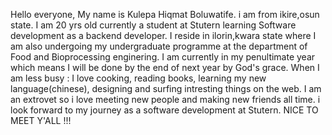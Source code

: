 Hello everyone, 
    My name is Kulepa Hiqmat Boluwatife. i am from ikire,osun state. I am 20 yrs old currently a student at Stutern learning Software development as a backend developer. I reside in ilorin,kwara state where  I  am also undergoing  my undergraduate programme at the department of Food and Bioprocessing enginering. I am currently in my penultimate year which means I will be done by the end of next year by God's grace.
        When I am less busy : I love cooking, reading books, learning my new language(chinese), designing and surfing intresting things on the web. I am an extrovet so i love meeting new people and making new friends all time. i look forward to my journey as a software development at Stutern.
    NICE TO MEET Y'ALL !!!
